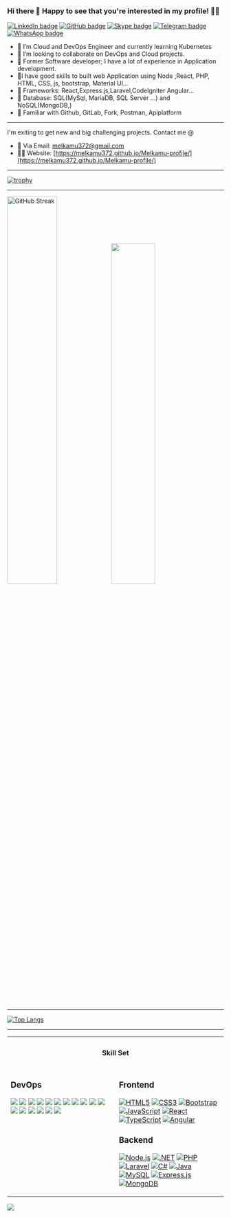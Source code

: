 <div align="Center">
</div>

### Hi there 👋 Happy to see that you're interested in my profile! 👨‍💻 

[![LinkedIn badge](https://img.shields.io/badge/linkedin-%231E77B5.svg?&style=for-the-badge&logo=linkedin&logoColor=white)](https://www.linkedin.com/in/melkamu372/")
[![GitHub badge](https://img.shields.io/badge/github-%2324292e.svg?&style=for-the-badge&logo=github&logoColor=white)](https://github.com/melkamu372)
[![Skype badge](https://img.shields.io/badge/skype-%2300aff0.svg?&style=for-the-badge&logo=skype&logoColor=white)](https://join.skype.com/DurrNA8nOQ0V)
[![Telegram badge](https://img.shields.io/badge/telegram-%232CA5E0.svg?&style=for-the-badge&logo=telegram&logoColor=white)](https://t.me/melkamu372)
[![WhatsApp badge](https://img.shields.io/badge/whatsapp-%2325D366.svg?&style=for-the-badge&logo=whatsapp&logoColor=white)](https://wa.me/+251945272182)

- 🙋 I’m  Cloud and DevOps Engineer and currently learning Kubernetes
- 👯 I’m looking to collaborate on DevOps and Cloud projects.
- 🚨 Former Software developer; I have a lot of experience in Application development.
- 🚨I have good skills to built web Application using Node ,React, PHP, HTML, CSS, js, bootstrap, Material UI...
- 🚨 Frameworks: React,Express.js,Laravel,CodeIgniter Angular...
- 🚨 Database: SQL(MySql, MariaDB, SQL Server ...) and NoSQL(MongoDB,)
- 🚨 Familiar with Github, GitLab, Fork, Postman, Apiplatform

---
I'm exiting to get new and big challenging projects.
Contact me @
- 💬 Via Email: [melkamu372@gmail.com](mailto:melkamu372@gmail.com)
- 👨‍💻 Website: [https://melkamu372.github.io/Melkamu-profile/](https://melkamu372.github.io/Melkamu-profile/) 

---
[![trophy](https://github-profile-trophy.vercel.app/?username=melkamu372&theme=tokyonight&row=1&margin-h=15&margin-w=35)](https://github.com/ryo-ma/github-profile-trophy) 


---
<a href="https://git.io/streak-stats"><img src="https://streak-stats.demolab.com?user=melkamu372&theme=tokyonight" alt="GitHub Streak" width="48%"></a><img src="https://github-readme-stats.vercel.app/api?username=melkamu372&show_icons=true&count_private=true&hide_border=true&theme=tokyonight" width="45%"/> 
 
---

[![Top Langs](https://github-readme-stats.vercel.app/api/top-langs/?username=melkamu372&theme=tokyonight&layout=compact)](https://github.com/anuraghazra/github-readme-stats) 

---

<table>
 <tr><th colspan="3"><h4> Skill Set</h4> </th> </tr>
 <tr><td valign="top" width="50%">
  
### DevOps  
<div>  
 
![](https://img.shields.io/badge/Cloud-AWS-FF9900?style=flat&logo=amazon-aws&logoColor=white)
![](https://img.shields.io/badge/OS-Linux-111111?style=flat&logo=linux&logoColor=white)
![](https://img.shields.io/badge/Linux-Ubuntu-E95420?style=flat&logo=ubuntu&logoColor=white)
![](https://img.shields.io/badge/Shell-Bash-4EAA25?style=flat&logo=gnu-bash&logoColor=white)
![](https://img.shields.io/badge/VCS-Git-F05032?style=flat&logo=git&logoColor=white)
![](https://img.shields.io/badge/Hub-Github-181717?style=flat&logo=github&logoColor=white)
![](https://img.shields.io/badge/Reverse_Proxy/Web_Server-Nginx-009639?style=flat&logo=nginx&logoColor=white)
![](https://img.shields.io/badge/Reverse_Proxy/Web_Server-Apache-D22128?style=flat&logo=apache&logoColor=white)
![](https://img.shields.io/badge/Container_Runtime-Docker-2496ED?style=flat&logo=docker&logoColor=white)
![](https://img.shields.io/badge/Orchestration_Tool-Kubernetes-326CE5?style=flat&logo=kubernetes&logoColor=white)
![](https://img.shields.io/badge/IaC-Terraform-7B42BC?style=flat&logo=terraform&logoColor=white)
![](https://img.shields.io/badge/Configuration_Management-Ansible-EE0000?style=flat&logo=ansible&logoColor=white)
![](https://img.shields.io/badge/Static_Analysis-SonarQube-4E9BCD?style=flat&logo=sonarqube&logoColor=white)
![](https://img.shields.io/badge/Artifact_Repository-Artifactory-007BFF?style=flat&logo=jfrog&logoColor=white)
![](https://img.shields.io/badge/CI/CD-Jenkins-D24939?style=flat&logo=jenkins&logoColor=white)
![](https://img.shields.io/badge/Monitoring-Prometheus-E6522C?style=flat&logo=prometheus&logoColor=white)
![](https://img.shields.io/badge/Metric_Dashboard-Grafana-F46800?style=flat&logo=grafana&logoColor=white)

</div>


</td><td valign="top" width="50%">

 ### Frontend  
<div>  
 
[![HTML5](https://img.shields.io/badge/HTML5-E34F26?style=flat&logo=html5&logoColor=white)](https://en.wikipedia.org/wiki/HTML5)
[![CSS3](https://img.shields.io/badge/CSS3-1572B6?style=flat&logo=css3&logoColor=white)](https://www.w3schools.com/css/)
[![Bootstrap](https://img.shields.io/badge/Bootstrap-563D7C?style=flat&logo=bootstrap&logoColor=white)](https://getbootstrap.com/docs/3.4/javascript/)
[![JavaScript](https://img.shields.io/badge/JavaScript-F7DF1E?style=flat&logo=javascript&logoColor=white)](https://www.javascript.com/)
[![React](https://img.shields.io/badge/React-61DAFB?style=flat&logo=react&logoColor=white)](https://reactjs.org/)
[![TypeScript](https://img.shields.io/badge/TypeScript-007ACC?style=flat&logo=typescript&logoColor=white)](https://www.typescriptlang.org/)
[![Angular](https://img.shields.io/badge/Angular-E23237?style=flat&logo=angular&logoColor=white)](https://angular.io/) 
 
</div>


### Backend  
<div>  
 
[![Node.js](https://img.shields.io/badge/Node.js-8CC84B?style=flat&logo=node.js&logoColor=white)](https://nodejs.org/)
[![.NET](https://img.shields.io/badge/.NET-512BD4?style=flat&logo=.net&logoColor=white)](https://dotnet.microsoft.com/download/dotnet-framework)
[![PHP](https://img.shields.io/badge/PHP-777BB4?style=flat&logo=php&logoColor=white)](https://www.php.net/)
[![Laravel](https://img.shields.io/badge/Laravel-E14F2A?style=flat&logo=laravel&logoColor=white)](https://laravel.com/)
[![C#](https://img.shields.io/badge/C%23-239120?style=flat&logo=csharp&logoColor=white)](https://docs.microsoft.com/en-us/dotnet/csharp/)
[![Java](https://img.shields.io/badge/Java-D72B1A?style=flat&logo=java&logoColor=white)](https://www.java.com/)
[![MySQL](https://img.shields.io/badge/MySQL-4479A1?style=flat&logo=mysql&logoColor=white)](https://www.mysql.com/)
[![Express.js](https://img.shields.io/badge/Express.js-000000?style=flat&logo=express&logoColor=white)](https://expressjs.com/)
[![MongoDB](https://img.shields.io/badge/MongoDB-47A248?style=flat&logo=mongodb&logoColor=white)](https://www.mongodb.com/)
</div>


</td></tr></table> 

<img src="https://komarev.com/ghpvc/?username=melkamu372&&style=flat-square" align="center" />





